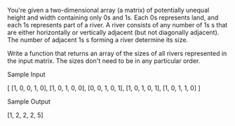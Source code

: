 You're given a two-dimensional array (a matrix) of potentially unequal height and width containing only 0s and 1s.
Each 0s  represents land, and each 1s  represents part of a river. 
A river consists of any number of 1s s that are either horizontally or vertically adjacent (but not diagonally adjacent). 
The number of adjacent 1s s forming a river determine its size.


Write a function that returns an array of the sizes of all rivers represented
in the input matrix. The sizes don't need to be in any particular order.


Sample Input

[
  [1, 0, 0, 1, 0],
  [1, 0, 1, 0, 0],
  [0, 0, 1, 0, 1],
  [1, 0, 1, 0, 1],
  [1, 0, 1, 1, 0]
]

Sample Output

[1, 2, 2, 2, 5] 
